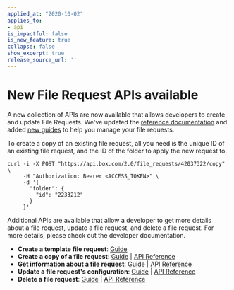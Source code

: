 ```yaml
---
applied_at: "2020-10-02"
applies_to:
- api
is_impactful: false
is_new_feature: true
collapse: false
show_excerpt: true
release_source_url: ''
---
```


# New File Request APIs available

A new collection of APIs are now available that allows
developers to create and update File Requests. We've
updated the [reference documentation][copy] and added
[new guides][guides] to help you manage your file requests.

To create a copy of an existing file request, all you need is
the unique ID of an existing file request, and the ID of the
folder to apply the new request to.

```curl
curl -i -X POST "https://api.box.com/2.0/file_requests/42037322/copy" \
     -H "Authorization: Bearer <ACCESS_TOKEN>" \
     -d '{
       "folder": {
         "id": "2233212"
       }
     }'
```

Additional APIs are available that allow a developer to get more details
about a file request, update a file request, and delete a file request.
For more details, please check out the developer documentation.

* **Create a template file request**: [Guide][g_template]
* **Create a copy of a file request**: [Guide][g_copy] | [API Reference][copy]
* **Get information about a file request**: [Guide][g_get] | [API Reference][get]
* **Update a file request's configuration**: [Guide][g_put] | [API Reference][put]
* **Delete a file request**: [Guide][g_del] | [API Reference][del]

[copy]: e://post_file_requests_id_copy
[get]: e://get_file_requests_id
[del]: e://delete_file_requests_id
[put]: e://put_file_requests_id

[guides]: g://file-requests
[g_template]: g://file-requests/template
[g_copy]: g://file-requests/copy
[g_get]: g://file-requests/get
[g_del]: g://file-requests/delete
[g_put]: g://file-requests/update
